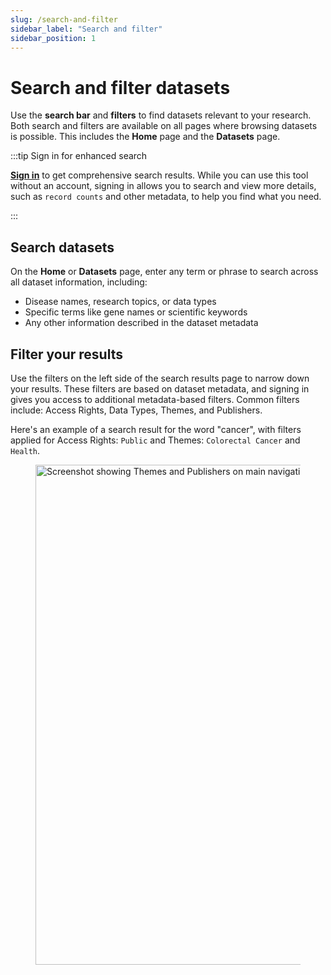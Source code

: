 ```yaml
---
slug: /search-and-filter
sidebar_label: "Search and filter"
sidebar_position: 1
---
```


# Search and filter datasets

Use the **search bar** and **filters** to find datasets relevant to your research. Both search and filters are available on all pages where browsing datasets is possible. This includes the **Home** page and the **Datasets** page. 

:::tip Sign in for enhanced search

[**Sign in**](/sign-in) to get comprehensive search results. While you can use this tool without an account, signing in allows you to search and view more details, such as `record counts` and other metadata, to help you find what you need.

:::

## Search datasets

On the **Home** or **Datasets** page, enter any term or phrase to search across all dataset information, including:

- Disease names, research topics, or data types
- Specific terms like gene names or scientific keywords  
- Any other information described in the dataset metadata

## Filter your results

Use the filters on the left side of the search results page to narrow down your results. These filters are based on dataset metadata, and signing in gives you access to additional metadata-based filters. Common filters include: Access Rights, Data Types, Themes, and Publishers.

Here's an example of a search result for the word "cancer", with filters applied for Access Rights: `Public` and Themes: `Colorectal Cancer` and `Health`.

<figure>
    <img src="img/explore-datasets/search-sample.png" alt="Screenshot showing Themes and Publishers on main navigation menu" width="800" />
    <figcaption></figcaption>
</figure>
